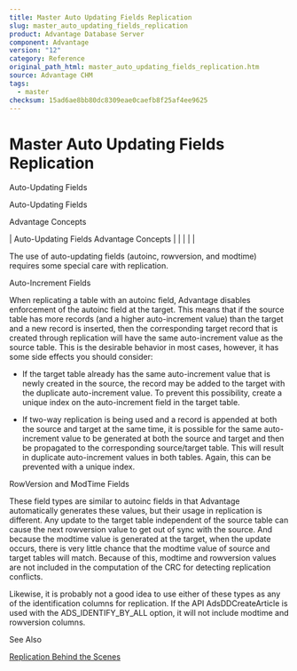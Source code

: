 ```yaml
---
title: Master Auto Updating Fields Replication
slug: master_auto_updating_fields_replication
product: Advantage Database Server
component: Advantage
version: "12"
category: Reference
original_path_html: master_auto_updating_fields_replication.htm
source: Advantage CHM
tags:
  - master
checksum: 15ad6ae8bb80dc8309eae0caefb8f25af4ee9625
---
```


# Master Auto Updating Fields Replication

Auto-Updating Fields

Auto-Updating Fields

Advantage Concepts

| Auto-Updating Fields  Advantage Concepts |  |  |  |  |

The use of auto-updating fields (autoinc, rowversion, and modtime) requires some special care with replication.

Auto-Increment Fields

When replicating a table with an autoinc field, Advantage disables enforcement of the autoinc field at the target. This means that if the source table has more records (and a higher auto-increment value) than the target and a new record is inserted, then the corresponding target record that is created through replication will have the same auto-increment value as the source table. This is the desirable behavior in most cases, however, it has some side effects you should consider:

- If the target table already has the same auto-increment value that is newly created in the source, the record may be added to the target with the duplicate auto-increment value. To prevent this possibility, create a unique index on the auto-increment field in the target table.

- If two-way replication is being used and a record is appended at both the source and target at the same time, it is possible for the same auto-increment value to be generated at both the source and target and then be propagated to the corresponding source/target table. This will result in duplicate auto-increment values in both tables. Again, this can be prevented with a unique index.

RowVersion and ModTime Fields

These field types are similar to autoinc fields in that Advantage automatically generates these values, but their usage in replication is different. Any update to the target table independent of the source table can cause the next rowversion value to get out of sync with the source. And because the modtime value is generated at the target, when the update occurs, there is very little chance that the modtime value of source and target tables will match. Because of this, modtime and rowversion values are not included in the computation of the CRC for detecting replication conflicts.

Likewise, it is probably not a good idea to use either of these types as any of the identification columns for replication. If the API AdsDDCreateArticle is used with the ADS\_IDENTIFY\_BY\_ALL option, it will not include modtime and rowversion columns.

See Also

[Replication Behind the Scenes](master_how_replication_works_internally.md)
